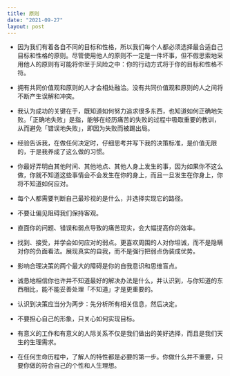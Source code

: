 ```yaml
---
title: 原则
date: "2021-09-27"
layout: post
---
```


- 因为我们有着各自不同的目标和性格，所以我们每个人都必须选择最合适自己目标和性格的原则。尽管使用他人的原则不一定是一件坏事，但不假思索地采用他人的原则有可能将你至于风险之中：你的行动方式将于你的目标和性格不符。

- 拥有共同价值观和原则的人才会相处融洽。没有共同价值观和原则的人之间将不断产生误解和冲突。

- 我认为成功的关键在于，既知道如何努力追求很多东西，也知道如何正确地失败。「正确地失败」是指，能够在经历痛苦的失败的过程中吸取重要的教训，从而避免「错误地失败」，即因为失败而被踢出局。

- 经验告诉我，在做任何决定时，仔细思考并写下我的决策标准，是价值无限的，于是我养成了这么做的习惯。

- 你最好弄明白其他时间、其他地点、其他人身上发生的事，因为如果你不这么做，你就不知道这些事情会不会发生在你的身上，而且一旦发生在你身上，你将不知道如何应对。

- 每个人都需要判断自己最珍视的是什么，并选择实现它的路径。

- 不要让偏见阻碍我们保持客观。

- 直面你的问题、错误和弱点导致的痛苦现实，会大幅提高你的效率。

- 找到、接受，并学会如何应对的弱点。更喜欢周围的人对你坦诚，而不是隐瞒对你的负面看法。展现真实的自我，而不是强行把弱点伪装成优势。

- 影响合理决策的两个最大的障碍是你的自我意识和思维盲点。

- 诚恳地相信你也许并不知道最好的解决办法是什么，并认识到，与你知道的东西相比，能不能妥善处理「不知道」才是更重要的。

- 认识到决策应当分为两步：先分析所有相关信息，然后决定。

- 不要担心自己的形象，只关心如何实现目标。

- 有意义的工作和有意义的人际关系不仅是我们做出的美好选择，而且是我们天生的生理需求。

- 在任何生命历程中，了解人的特性都是必要的第一步。你做什么并不重要，只要你做的符合自己的个性和人生理想。